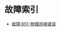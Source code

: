 <!-- TITLE: 移动故障 -->
<!-- SUBTITLE: 移动故障问题索引 -->

# 故障索引

- [故障:651-物理连接错误](/chinamobile/故障:651-物理连接错误)
